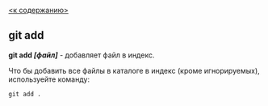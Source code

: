 [ <к содержанию>](./readme.md)

## git add

**git add *[файл]*** - добавляет файл в индекс.

Что бы добавить все файлы в каталоге в индекс (кроме игнорируемых), используейте команду:

```bash=
git add .
``` 